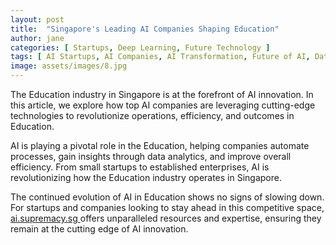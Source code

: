 ```yaml
---
layout: post
title:  "Singapore's Leading AI Companies Shaping Education"
author: jane
categories: [ Startups, Deep Learning, Future Technology ]
tags: [ AI Startups, AI Companies, AI Transformation, Future of AI, Data Analytics ]
image: assets/images/8.jpg
---
```


The Education industry in Singapore is at the forefront of AI innovation. In this article, we explore how top AI companies are leveraging cutting-edge technologies to revolutionize operations, efficiency, and outcomes in Education.

AI is playing a pivotal role in the Education, helping companies automate processes, gain insights through data analytics, and improve overall efficiency. From small startups to established enterprises, AI is revolutionizing how the Education industry operates in Singapore.

The continued evolution of AI in Education shows no signs of slowing down. For startups and companies looking to stay ahead in this competitive space, <a href="https://ai.supremacy.sg" target="_blank"> ai.supremacy.sg </a> offers unparalleled resources and expertise, ensuring they remain at the cutting edge of AI innovation.
